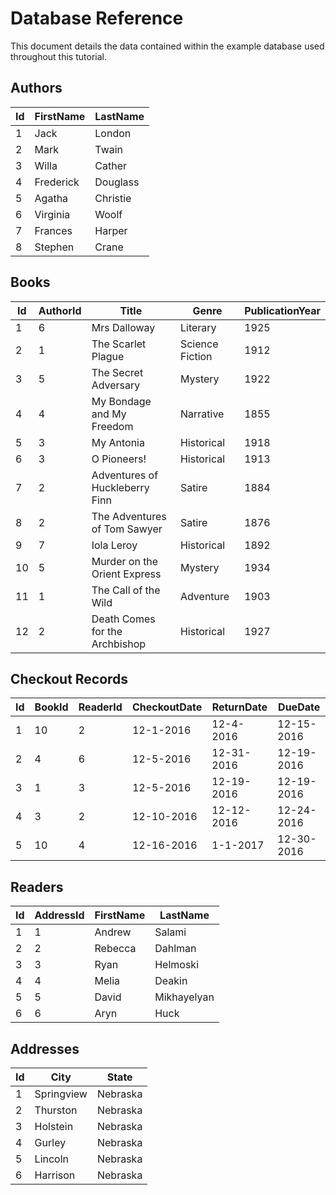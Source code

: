 # Database Reference
This document details the data contained within the example database used throughout this tutorial.
 
## Authors  
 
Id   | FirstName  | LastName
-----|------------|---------
1    | Jack       | London  
2    | Mark       | Twain   
3    | Willa      | Cather   
4    | Frederick  | Douglass
5    | Agatha     | Christie
6    | Virginia   | Woolf   
7    | Frances    | Harper  
8    | Stephen    | Crane   
 
## Books  
 
Id   | AuthorId | Title                           | Genre            | PublicationYear
-----|----------|---------------------------------|------------------|----------------
1    | 6        | Mrs Dalloway                    | Literary         | 1925           
2    | 1        | The Scarlet Plague              | Science Fiction  | 1912           
3    | 5        | The Secret Adversary            | Mystery          | 1922           
4    | 4        | My Bondage and My Freedom       | Narrative        | 1855           
5    | 3        | My Antonia                      | Historical       | 1918           
6    | 3        | O Pioneers!                     | Historical       | 1913           
7    | 2        | Adventures of Huckleberry Finn  | Satire           | 1884           
8    | 2        | The Adventures of Tom Sawyer    | Satire           | 1876           
9    | 7        | Iola Leroy                      | Historical       | 1892           
10   | 5        | Murder on the Orient Express    | Mystery          | 1934           
11   | 1        | The Call of the Wild            | Adventure        | 1903           
12   | 2        | Death Comes for the Archbishop  | Historical       | 1927           
     
## Checkout Records

Id   | BookId | ReaderId | CheckoutDate | ReturnDate | DueDate     
-----|--------|----------|--------------|------------|-----------
1    | 10     | 2        | 12-1-2016    | 12-4-2016  | 12-15-2016
2    | 4      | 6        | 12-5-2016    | 12-31-2016 | 12-19-2016
3    | 1      | 3        | 12-5-2016    | 12-19-2016 | 12-19-2016
4    | 3      | 2        | 12-10-2016   | 12-12-2016 | 12-24-2016
5    | 10     | 4        | 12-16-2016   | 1-1-2017   | 12-30-2016

## Readers

Id   | AddressId | FirstName  | LastName   
-----|-----------|------------|------------
1    | 1         | Andrew     | Salami     
2    | 2         | Rebecca    | Dahlman    
3    | 3         | Ryan       | Helmoski   
4    | 4         | Melia      | Deakin     
5    | 5         | David      | Mikhayelyan
6    | 6         | Aryn       | Huck       

## Addresses
 
Id    | City       | State   
------|------------|---------
1     | Springview | Nebraska
2     | Thurston   | Nebraska
3     | Holstein   | Nebraska   
4     | Gurley     | Nebraska
5     | Lincoln    | Nebraska
6     | Harrison   | Nebraska
